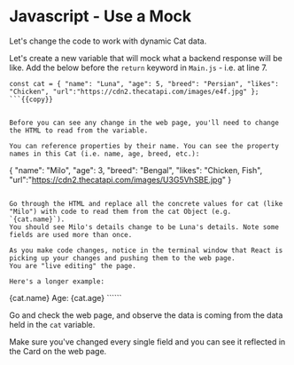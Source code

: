 # Javascript - Use a Mock

Let's change the code to work with dynamic Cat data.

Let's create a new variable that will mock what a backend response will be like. Add the below before the `return` keyword in `Main.js`  - i.e. at line 7.

``` 
const cat = { "name": "Luna", "age": 5, "breed": "Persian", "likes": "Chicken", "url":"https://cdn2.thecatapi.com/images/e4f.jpg" };
```{{copy}}


Before you can see any change in the web page, you'll need to change the HTML to read from the variable.

You can reference properties by their name. You can see the property names in this Cat (i.e. name, age, breed, etc.):

```
{
    "name": "Milo",
    "age": 3,
    "breed": "Bengal",
    "likes": "Chicken, Fish",
    "url":"https://cdn2.thecatapi.com/images/U3G5VhSBE.jpg"
}
```

Go through the HTML and replace all the concrete values for cat (like "Milo") with code to read them from the cat Object (e.g. `{cat.name}`).
You should see Milo's details change to be Luna's details. Note some fields are used more than once.

As you make code changes, notice in the terminal window that React is picking up your changes and pushing them to the web page. 
You are "live editing" the page.

Here's a longer example:

```
<Box>
    <Heading size='sm'>{cat.name}</Heading>
    <Text>Age: {cat.age}</Text>
</Box>
``````

Go and check the web page, and observe the data is coming from the data held in the `cat` variable.

Make sure you've changed every single field and you can see it reflected in the Card on the web page.